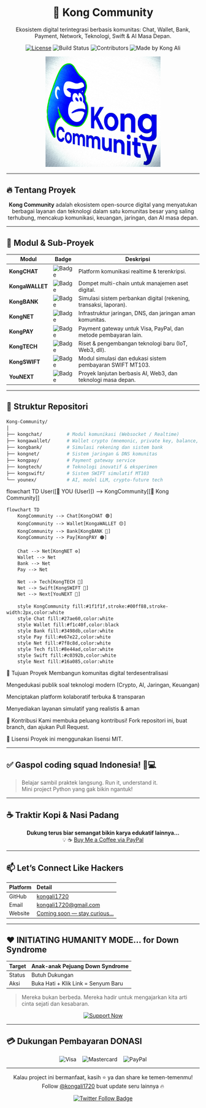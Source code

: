 <h1 align="center">🦍 Kong Community</h1>

<p align="center">
  Ekosistem digital terintegrasi berbasis komunitas: Chat, Wallet, Bank, Payment, Network, Teknologi, Swift & AI Masa Depan.
</p>

<p align="center">
  <a href="LICENSE"><img src="https://img.shields.io/badge/license-MIT-blue.svg" alt="License"></a>
  <img src="https://img.shields.io/badge/build-passing-brightgreen.svg" alt="Build Status">
  <img src="https://img.shields.io/badge/contributors-1-orange.svg" alt="Contributors">
  <img src="https://img.shields.io/badge/Made%20by-KongAli-red.svg" alt="Made by Kong Ali">
</p>

<p align="center">
  <img src="https://github.com/kongali1720/kongali1720.github.io/blob/main/kongCOMMUNITY.png" width="300" alt="Kong Community Logo"/>
</p>

---

## 🔥 Tentang Proyek

<p align="center">
<strong>Kong Community</strong> adalah ekosistem open-source digital yang menyatukan berbagai layanan dan teknologi dalam satu komunitas besar yang saling terhubung, mencakup komunikasi, keuangan, jaringan, dan AI masa depan.
</p>

---

## 🧩 Modul & Sub-Proyek

<p align="center">

| Modul        | Badge                                                                 | Deskripsi                                                       |
|--------------|-----------------------------------------------------------------------|-----------------------------------------------------------------|
| **KongCHAT** | ![Badge](https://img.shields.io/badge/KongCHAT-Realtime-green)       | Platform komunikasi realtime & terenkripsi.                     |
| **KongaWALLET** | ![Badge](https://img.shields.io/badge/KongaWALLET-Crypto--Ready-yellow) | Dompet multi-chain untuk manajemen aset digital.                |
| **KongBANK** | ![Badge](https://img.shields.io/badge/KongBANK-VirtualBanking-blue)  | Simulasi sistem perbankan digital (rekening, transaksi, laporan). |
| **KongNET**  | ![Badge](https://img.shields.io/badge/KongNET-SecureNetwork-lightgrey) | Infrastruktur jaringan, DNS, dan jaringan aman komunitas.       |
| **KongPAY**  | ![Badge](https://img.shields.io/badge/KongPAY-Gateway-orange)        | Payment gateway untuk Visa, PayPal, dan metode pembayaran lain. |
| **KongTECH** | ![Badge](https://img.shields.io/badge/KongTECH-Innovation%20Lab-purple) | Riset & pengembangan teknologi baru (IoT, Web3, dll).           |
| **KongSWIFT**| ![Badge](https://img.shields.io/badge/KongSWIFT-MT103--Sim-red)      | Modul simulasi dan edukasi sistem pembayaran SWIFT MT103.       |
| **YouNEXT**  | ![Badge](https://img.shields.io/badge/YouNEXT-AI%20&%20Future%20Tech-brightgreen) | Proyek lanjutan berbasis AI, Web3, dan teknologi masa depan.    |

</p>

---

## 📁 Struktur Repositori

```bash
Kong-Community/
│
├── kongchat/         # Modul komunikasi (Websocket / Realtime)
├── kongawallet/      # Wallet crypto (mnemonic, private key, balance, tx)
├── kongbank/         # Simulasi rekening dan sistem bank
├── kongnet/          # Sistem jaringan & DNS komunitas
├── kongpay/          # Payment gateway service
├── kongtech/         # Teknologi inovatif & eksperimen
├── kongswift/        # Sistem SWIFT simulatif MT103
└── younex/           # AI, model LLM, crypto-future tech
```

flowchart TD
    User([🧑 YOU (User)]) --> KongCommunity[[🦍 Kong Community]]

```mermaid
flowchart TD
    KongCommunity --> Chat[KongCHAT 🟢]
    KongCommunity --> Wallet[KongaWALLET 🟡]
    KongCommunity --> Bank[KongBANK 🔵]
    KongCommunity --> Pay[KongPAY 🟠]

    Chat --> Net[KongNET ⚙️]
    Wallet --> Net
    Bank --> Net
    Pay --> Net

    Net --> Tech[KongTECH 🧪]
    Net --> Swift[KongSWIFT 💸]
    Net --> Next[YouNEXT 🤖]

    style KongCommunity fill:#1f1f1f,stroke:#00ff88,stroke-width:2px,color:white
    style Chat fill:#27ae60,color:white
    style Wallet fill:#f1c40f,color:black
    style Bank fill:#3498db,color:white
    style Pay fill:#e67e22,color:white
    style Net fill:#7f8c8d,color:white
    style Tech fill:#8e44ad,color:white
    style Swift fill:#c0392b,color:white
    style Next fill:#16a085,color:white
```

🎯 Tujuan Proyek
Membangun komunitas digital terdesentralisasi

Mengedukasi publik soal teknologi modern (Crypto, AI, Jaringan, Keuangan)

Menciptakan platform kolaboratif terbuka & transparan

Menyediakan layanan simulatif yang realistis & aman

🤝 Kontribusi
Kami membuka peluang kontribusi! Fork repositori ini, buat branch, dan ajukan Pull Request.

📜 Lisensi
Proyek ini menggunakan lisensi MIT.

---


## ✅ Gaspol coding squad Indonesia! 🚀💻

> Belajar sambil praktek langsung. Run it, understand it.  
> Mini project Python yang gak bikin ngantuk!

---

## ☕ Traktir Kopi & Nasi Padang

<p align="center">
  <strong>Dukung terus biar semangat bikin karya edukatif lainnya...</strong><br>
  💡 ☕ <a href="https://www.paypal.com/paypalme/bungtempong99" target="_blank">Buy Me a Coffee via PayPal</a>
</p>

---

## 📫 Let’s Connect Like Hackers

| Platform | Detail |
|:--------|:-------|
| GitHub  | [kongali1720](https://github.com/kongali1720) |
| Email   | [kongali1720@gmail.com](mailto:kongali1720@gmail.com) |
| Website | [Coming soon — stay curious...](https://kongali1720.github.io) |

---

## ❤️ INITIATING HUMANITY MODE... for Down Syndrome

| Target        | Anak-anak Pejuang Down Syndrome |
|---------------|-------------------------------|
| Status        | Butuh Dukungan                |
| Aksi          | Buka Hati + Klik Link = Senyum Baru |

> Mereka bukan berbeda. Mereka hadir untuk mengajarkan kita arti cinta sejati dan kesabaran.

<p align="center">
  <a href="https://mydonation4ds.github.io/" target="_blank">
    <img src="https://img.shields.io/badge/SUPPORT--NOW-%23FF6600?style=for-the-badge&logo=heart&logoColor=white" alt="Support Now">
  </a>
</p>

---

## 💳 Dukungan Pembayaran DONASI

<p align="center">
  <img src="https://upload.wikimedia.org/wikipedia/commons/thumb/4/41/Visa_Logo.png/120px-Visa_Logo.png" alt="Visa" width="80">
  &nbsp;&nbsp;
  <img src="https://upload.wikimedia.org/wikipedia/commons/thumb/2/2a/Mastercard-logo.svg/120px-Mastercard-logo.svg.png" alt="Mastercard" width="80">
  &nbsp;&nbsp;
  <img src="https://upload.wikimedia.org/wikipedia/commons/thumb/3/39/PayPal_logo.svg/120px-PayPal_logo.svg.png" alt="PayPal" width="80">
</p>

---

<p align="center">
  Kalau project ini bermanfaat, kasih ⭐ ya dan share ke temen-temenmu!<br>
  Follow <a href="https://twitter.com/kongali1720" target="_blank">@kongali1720</a> buat update seru lainnya 🔥
</p>

<p align="center">
  <a href="https://twitter.com/kongali1720" target="_blank">
    <img src="https://img.shields.io/twitter/follow/kongali1720?style=social" alt="Twitter Follow Badge">
  </a>
</p>




